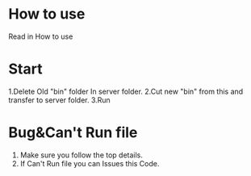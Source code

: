 # How to use

Read in How to use

# Start
1.Delete Old "bin" folder In server folder.
2.Cut new "bin" from this and transfer to server folder.
3.Run

# Bug&Can't Run file
1. Make sure you follow the top details.
2. If Can't Run file you can Issues this Code.

